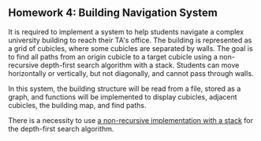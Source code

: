 ## Homework 4: Building Navigation System

It is required to implement a system to help students navigate a complex university building to reach their TA's office. The building is represented as a grid of cubicles, where some cubicles are separated by walls. The goal is to find all paths from an origin cubicle to a target cubicle using a non-recursive depth-first search algorithm with a stack. Students can move horizontally or vertically, but not diagonally, and cannot pass through walls.

In this system, the building structure will be read from a file, stored as a graph, and functions will be implemented to display cubicles, adjacent cubicles, the building map, and find paths.

There is a necessity to use <ins>a non-recursive implementation with a stack</ins> for the depth-first search algorithm.


